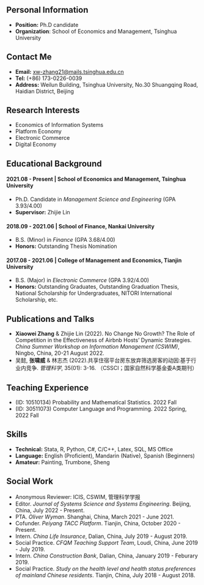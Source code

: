 ## Personal Information
- **Position:** Ph.D candidate
- **Organization**: School of Economics and Management, Tsinghua University

## Contact Me
- **Email:** xw-zhang21@mails.tsinghua.edu.cn
- **Tel:** (+86) 173-0226-0039
- **Address:** Weilun Building, Tsinghua University, No.30 Shuangqing Road, Haidian District, Beijing

## Research Interests
- Economics of Information Systems
- Platform Economy
- Electronic Commerce
- Digital Economy

## Educational Background
#### 2021.08 - Present | School of Economics and Management, Tsinghua University
- Ph.D. Candidate in *Management Science and Engineering* (GPA 3.93/4.00)
- **Supervisor:** Zhijie Lin

#### 2018.09 - 2021.06 | School of Finance, Nankai University
- B.S. (Minor) in *Finance* (GPA 3.68/4.00)
- **Honors:** Outstanding Thesis Nomination

#### 2017.08 - 2021.06 | College of Management and Economics, Tianjin University
- B.S. (Major) in *Electronic Commerce* (GPA 3.92/4.00)
- **Honors:** Outstanding Graduates, Outstanding Graduation Thesis, National Scholarship for Undergraduates, NITORI International Scholarship, etc.

## Publications and Talks
- **Xiaowei Zhang** & Zhijie Lin (2022). No Change No Growth? The Role of Competition in the Effectiveness of Airbnb Hosts’ Dynamic Strategies. *China Summer Workshop on
Information Management (CSWIM)*, Ningbo, China, 20-21 August 2022.
- 吴懿, **张啸威** & 林志杰 (2022).共享住宿平台房东放弃筛选房客的动因:基于行业内竞争. *管理科学*, 35(01): 3-16. （CSSCI；国家自然科学基金委A类期刊）

## Teaching Experience
- (ID: 10510134) Probability and Mathematical Statistics. 2022 Fall
- (ID: 30511073) Computer Language and Programming. 2022 Spring, 2022 Fall

## Skills
- **Technical:** Stata, R, Python, C#, C/C++, Latex, SQL, MS Office
- **Language:** English (Proficient), Mandarin (Native), Spanish (Beginners)
- **Amateur:** Painting, Trumbone, Sheng

## Social Work
- Anonymous Reviewer: ICIS, CSWIM, 管理科学学报
- Editor. *Journal of Systems Science and Systems Engineering*. Beijing, China, July 2022 - Present.
- PTA. *Oliver Wyman*. Shanghai, China, March 2021 - June 2021.
- Cofunder. *Peiyang TACC Platform*. Tianjin, China, October 2020 - Present.
- Intern. *China Life Insurance*, Dalian, China, July 2019 - August 2019.
- Social Practice. *CFQM Teaching Support Team*, Loudi, China, June 2019 - July 2019.
- Intern. *China Construction Bank*, Dalian, China, January 2019 - Feburary 2019.
- Social Practice. *Study on the health level and health status preferences of mainland Chinese residents*. Tianjin, China, July 2018 - August 2018.
